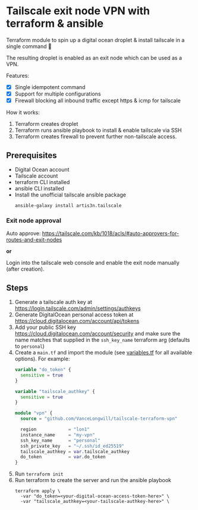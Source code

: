 # Tailscale exit node VPN with terraform & ansible

Terraform module to spin up a digital ocean droplet & install tailscale in a single command :tada:

The resulting droplet is enabled as an exit node which can be used as a VPN.

Features:
- [x] Single idempotent command
- [x] Support for multiple configurations
- [x] Firewall blocking all inbound traffic except https & icmp for tailscale

How it works:

1. Terraform creates droplet
2. Terraform runs ansible playbook to install & enable tailscale via SSH
3. Terraform creates firewall to prevent further non-tailscale access.

## Prerequisites

- Digital Ocean account
- Tailscale account
- terraform CLI installed
- ansible CLI installed
- Install the unofficial tailscale ansible package
   ```shell
   ansible-galaxy install artis3n.tailscale
   ```
   
### Exit node approval

Auto approve: https://tailscale.com/kb/1018/acls/#auto-approvers-for-routes-and-exit-nodes

**or**

Login into the tailscale web console and enable the exit node manually (after creation).

## Steps

1. Generate a tailscale auth key at https://login.tailscale.com/admin/settings/authkeys
2. Generate DigitalOcean personal access token at https://cloud.digitalocean.com/account/api/tokens
3. Add your public SSH key https://cloud.digitalocean.com/account/security and make sure the name matches that supplied in the `ssh_key_name` terraform arg (defaults to `personal`)
4. Create a `main.tf` and import the module (see [variables.tf](./variables.tf) for all available options). For example: 
   ```terraform
   variable "do_token" {
     sensitive = true
   }

   variable "tailscale_authkey" {
     sensitive = true
   }

   module "vpn" {
     source = "github.com/VanceLongwill/tailscale-terraform-vpn"

     region            = "lon1"
     instance_name     = "my-vpn"
     ssh_key_name      = "personal"
     ssh_private_key   = "~/.ssh/id_ed25519" 
     tailscale_authkey = var.tailscale_authkey
     do_token          = var.do_token
   }
   ```
5. Run `terraform init`
6. Run terraform to create the server and run the ansible playbook
   ```shell
   terraform apply \
     -var "do_token=<your-digital-ocean-access-token-here>" \
     -var "tailscale_authkey=<your-tailscale-authkey-here>" \
   ```
